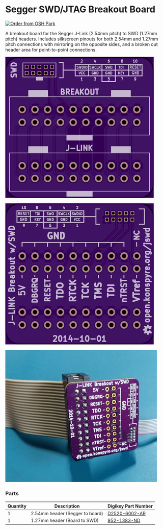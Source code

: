 # Segger SWD/JTAG Breakout Board

<a href="https://oshpark.com/shared_projects/w7QyiW3S"><img src="https://oshpark.com/packs/media/images/badge-5f4e3bf4bf68f72ff88bd92e0089e9cf.png" alt="Order from OSH Park"></img></a>

A breakout board for the Segger J-Link (2.54mm pitch) to SWD (1.27mm pitch) headers. Includes silkscreen pinouts for both 2.54mm and 1.27mm pitch connections with mirroring on the opposite sides, and a broken out header area for point-to-point connections.

![PCB for the Segger breakbout board, top](board-top.png)

![PCB for the Segger breakout board, bottom](board-bottom.png)

![PCB assembled with J-Link and SWD cable attached](jlink-breakout.png)

### Parts

| Quantity | Description                           | Digikey Part Number |
| -        | -                                     | -                   |
| 1        | 2.54mm header (Segger to board)       | [D2520-6002-AR](https://www.digikey.com/products/en?keywords=D2520-6002-AR) | 
| 1        | 1.27mm header  (Board to SWD)         | [952-1383-ND](https://www.digikey.com/products/en?keywords=952-1383-ND)     |
